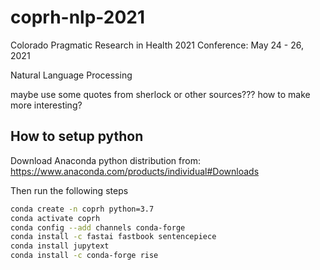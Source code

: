 # coprh-nlp-2021
Colorado Pragmatic Research in Health 2021 Conference: May 24 - 26, 2021

Natural Language Processing

maybe use some quotes from sherlock or other sources??? how to make more interesting?

## How to setup python

Download Anaconda python distribution from: https://www.anaconda.com/products/individual#Downloads

Then run the following steps

```bash
conda create -n coprh python=3.7
conda activate coprh
conda config --add channels conda-forge
conda install -c fastai fastbook sentencepiece
conda install jupytext
conda install -c conda-forge rise
```